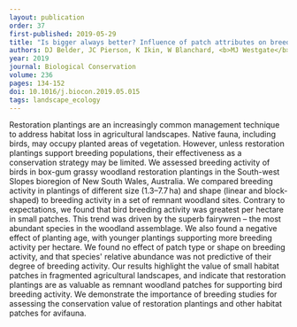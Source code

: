 ```yaml
---
layout: publication
order: 37
first-published: 2019-05-29
title: "Is bigger always better? Influence of patch attributes on breeding activity of birds in box-gum grassy woodland restoration plantings."
authors: DJ Belder, JC Pierson, K Ikin, W Blanchard, <b>MJ Westgate</b>, M Crane & DB Lindenmayer
year: 2019
journal: Biological Conservation
volume: 236
pages: 134-152
doi: 10.1016/j.biocon.2019.05.015
tags: landscape_ecology
---
```

Restoration plantings are an increasingly common management technique to address habitat loss in agricultural landscapes. Native fauna, including birds, may occupy planted areas of vegetation. However, unless restoration plantings support breeding populations, their effectiveness as a conservation strategy may be limited. We assessed breeding activity of birds in box-gum grassy woodland restoration plantings in the South-west Slopes bioregion of New South Wales, Australia. We compared breeding activity in plantings of different size (1.3–7.7 ha) and shape (linear and block-shaped) to breeding activity in a set of remnant woodland sites. Contrary to expectations, we found that bird breeding activity was greatest per hectare in small patches. This trend was driven by the superb fairywren – the most abundant species in the woodland assemblage. We also found a negative effect of planting age, with younger plantings supporting more breeding activity per hectare. We found no effect of patch type or shape on breeding activity, and that species' relative abundance was not predictive of their degree of breeding activity. Our results highlight the value of small habitat patches in fragmented agricultural landscapes, and indicate that restoration plantings are as valuable as remnant woodland patches for supporting bird breeding activity. We demonstrate the importance of breeding studies for assessing the conservation value of restoration plantings and other habitat patches for avifauna.